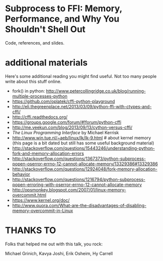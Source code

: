 Subprocess to FFI: Memory, Performance, and Why You Shouldn't Shell Out
=======================================================================

Code, references, and slides.

additional materials
====================

Here's some additional reading you might find useful. Not too many people write
about this stuff online.

* fork() in python:
  http://www.petercollingridge.co.uk/blog/running-multiple-processes-python
* https://github.com/oplatek/cffi-python-playground
* http://eli.thegreenplace.net/2013/03/09/python-ffi-with-ctypes-and-cffi/
* http://cffi.readthedocs.org/
* https://groups.google.com/forum/#!forum/python-cffi
* http://me.veekun.com/blog/2013/09/13/cython-versus-cffi/
* _The Linux Programming Interface_ by Michael Kerrisk
* http://www.win.tue.nl/~aeb/linux/lk/lk-9.html # about kernel memory
  (this page is a bit dated but still has some useful background material)
* http://stackoverflow.com/questions/15443246/understanding-python-fork-and-memory-allocation-errors
* http://stackoverflow.com/questions/1367373/python-subprocess-popen-oserror-errno-12-cannot-allocate-memory/13329386#13329386
* http://stackoverflow.com/questions/12924048/fork-memory-allocation-behavior
* http://stackoverflow.com/questions/1216794/python-subprocess-popen-erroring-with-oserror-errno-12-cannot-allocate-memory
* http://opsmonkey.blogspot.com/2007/01/linux-memory-overcommit.html
* https://www.kernel.org/doc/
* http://www.quora.com/What-are-the-disadvantages-of-disabling-memory-overcommit-in-Linux

THANKS TO
=========

Folks that helped me out with this talk, you rock:

Michael Grinich, Kavya Joshi, Erik Osheim, Hy Carrell
